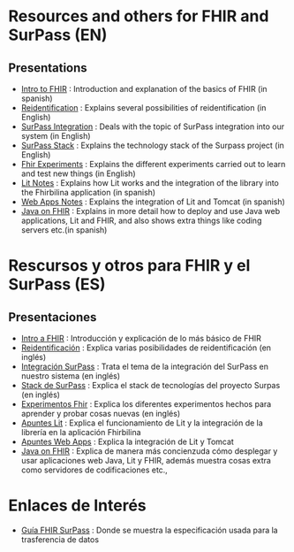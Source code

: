 # Resources and others for FHIR and SurPass (EN)

## Presentations

* [Intro to FHIR](https://surpass-hulafe.gitlab.io/fhir-bases/) : Introduction and explanation of the basics of FHIR (in spanish)
* [Reidentification](https://llucbrell.github.io/reidentification-reveal/) : Explains several possibilities of reidentification (in English)
* [SurPass Integration](https://llucbrell.github.io/surpass-integration-reveal/) : Deals with the topic of SurPass integration into our system (in English)
* [SurPass Stack](https://llucbrell.github.io/surpass-stack/) : Explains the technology stack of the Surpass project (in English)
* [Fhir Experiments](https://llucbrell.github.io/fhir-experience/) : Explains the different experiments carried out to learn and test new things (in English)
* [Lit Notes](https://github.com/hlf-pcsp/apuntes-lit) : Explains how Lit works and the integration of the library into the Fhirbilina application (in spanish)
* [Web Apps Notes](https://hlf-pcsp.github.io/apuntes-webapps/) : Explains the integration of Lit and Tomcat (in spanish)
* [Java on FHIR](https://llucbrell.github.io/java-on-fhir/) : Explains in more detail how to deploy and use Java web applications, Lit and FHIR, and also shows extra things like coding servers etc.(in spanish)


# Rescursos y otros para FHIR y el SurPass (ES)

## Presentaciones

* [Intro a FHIR](https://surpass-hulafe.gitlab.io/fhir-bases/) : Introducción y explicación de lo más básico de FHIR
* [Reidentificación](https://llucbrell.github.io/reidentification-reveal/) : Explica varias posibilidades de reidentificación (en inglés) 
* [Integración SurPass](https://llucbrell.github.io/surpass-integration-reveal/) : Trata el tema de la integración del SurPass en nuestro sistema (en inglés) 
* [Stack de SurPass](https://llucbrell.github.io/surpass-stack/) : Explica el stack de tecnologías del proyecto Surpas (en inglés)
* [Experimentos Fhir](https://llucbrell.github.io/fhir-experience/) : Explica los diferentes experimentos hechos para aprender y probar cosas nuevas (en inglés)
* [Apuntes Lit](https://github.com/hlf-pcsp/apuntes-lit) : Explica el funcionamiento de Lit y la integración de la librería en la aplicación Fhirbilina
* [Apuntes Web Apps](https://hlf-pcsp.github.io/apuntes-webapps/) : Explica la integración de Lit y Tomcat
* [Java on FHIR](https://llucbrell.github.io/java-on-fhir/) : Explica de manera más concienzuda cómo desplegar y usar aplicaciones web Java, Lit y FHIR, además muestra cosas extra como servidores de codificaciones etc.,

# Enlaces de Interés

* [Guía FHIR SurPass](https://build.fhir.org/ig/hl7-eu/pcsp/index.html) : Donde se muestra la especificación usada para la trasferencia de datos
